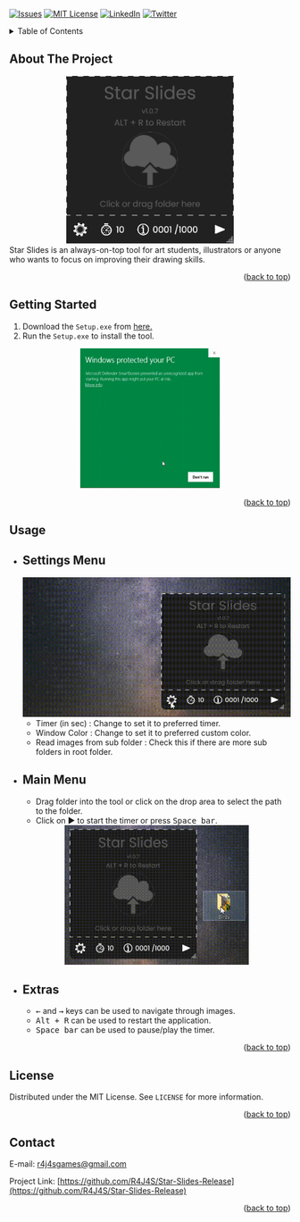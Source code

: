 <div id="top"></div>

<!-- PROJECT SHIELDS -->
[![Issues][issues-shield]][issues-url]
[![MIT License][license-shield]][license-url]
[![LinkedIn][linkedin-shield]][linkedin-url]
[![Twitter][twitter-shield]][twitter-url]

<!-- TABLE OF CONTENTS -->
<details>
  <summary>Table of Contents</summary>
  <ol>
    <li>
      <a href="#about-the-project">About The Project</a>
    </li>
    <li>
      <a href="#getting-started">Getting Started</a>
    </li>
    <li><a href="#usage">Usage</a></li>
    <li><a href="#license">License</a></li>
    <li><a href="#contact">Contact</a></li>
  </ol>
</details>

<!-- ABOUT THE PROJECT -->
## About The Project
<div align="center">
  <a href="https://github.com/R4J4S/Star-Slides-Release/releases">
    <img src="Images/demoSS.png" alt="Logo" width="300" height="300">
  </a>
</div>
Star Slides is an always-on-top tool for art students, illustrators or anyone who wants to focus on improving their drawing skills.
<p align="right">(<a href="#top">back to top</a>)</p>




<!-- GETTING STARTED -->
## Getting Started
  1. Download the `Setup.exe` from [here.](https://github.com/R4J4S/Star-Slides-Release/releases)
  2. Run the `Setup.exe` to install the tool.
  <div align = "center">  
    <kbd>
      <img src= "https://github.com/R4J4S/Star-Slides-Release/blob/main/Images/InstallDemo.gif" width = 250 height = 250/>
    </kbd>
  </div>

<p align="right">(<a href="#top">back to top</a>)</p>

<!-- USAGE EXAMPLES -->
## Usage
<ul>
  <li> <h2> Settings Menu</h2>
  <div align = "center">
    <kbd>
      <img src= "https://github.com/R4J4S/Star-Slides-Release/blob/main/Images/SettingsDemo.gif" width = 500 height = 250/>
    </kbd>
  </div>

  <ul>
    <li> Timer (in sec) : Change to set it to preferred timer.
    <li> Window Color : Change to set it to preferred custom color.
    <li> Read images from sub folder : Check this if there are more sub folders in root folder.
  </ul>

  <li> <h2> Main Menu </h2>
  <ul>
    <li> Drag folder into the tool or click on the drop area to select the path to the folder.
    <li> Click on ▶ to start the timer or press <kbd>Space bar</kbd>.
  </ul>
  
  <div align = "center">
  <kbd>
    <img src= "https://github.com/R4J4S/Star-Slides-Release/blob/main/Images/DragFileDemo.gif" width = 330 height = 250/>
  </kbd>
  </div>

<li> <h2> Extras </h2>
  <ul>
    <li> <kbd>←</kbd> and <kbd>→</kbd> keys can be used to navigate through images.
    <li> <kbd>Alt + R</kbd> can be used to restart the application.
    <li> <kbd>Space bar</kbd> can be used to pause/play the timer.
  </ul>
</ul>

<p align="right">(<a href="#top">back to top</a>)</p>

<!-- LICENSE -->
## License

Distributed under the MIT License. See `LICENSE` for more information.

<p align="right">(<a href="#top">back to top</a>)</p>

<!-- CONTACT -->
## Contact

E-mail: r4j4sgames@gmail.com

Project Link: [https://github.com/R4J4S/Star-Slides-Release](https://github.com/R4J4S/Star-Slides-Release)

<p align="right">(<a href="#top">back to top</a>)</p>

<!-- MARKDOWN LINKS & IMAGES -->
<!-- https://www.markdownguide.org/basic-syntax/#reference-style-links -->
[issues-shield]: https://img.shields.io/github/issues/R4J4S/Star-Slides-Release?label=requests&style=for-the-badge
[issues-url]: https://github.com/R4J4S/Star-Slides-Release/issues
[license-shield]: https://img.shields.io/github/license/R4J4S/Star-Slides-Release?color=MIT&style=for-the-badge
[license-url]: https://github.com/R4J4S/Star-Slides-Release/blob/main/LICENSE
[linkedin-shield]: https://img.shields.io/badge/-LinkedIn-black.svg?style=for-the-badge&logo=linkedin&colorB=555
[linkedin-url]: https://www.linkedin.com/in/r4j4s/
[twitter-shield]:https://img.shields.io/badge/-Twitter-black.svg?style=for-the-badge&logo=twitter&colorB=555
[twitter-url]:https://twitter.com/Real_Rajas
